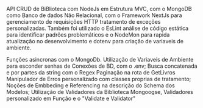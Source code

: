 API CRUD de BiBlioteca com NodeJs em Estrutura MVC, com o MongoDB como Banco de dados Não Relacional, com o Framework NextJs para gerenciamento de requisições HTTP tratamento de exceções personalizadas.
Também foi utilizado o EsLint análise de código estática para identificar padrões problemáticos e o NodeMon para rapida atualização no desenvolvimento e dotenv para criação de variaveis de ambiente.

Funções asincronas com o MongoDb.
Utilização de Variaveis de Ambiente para esconder senhas de Conexões de BD, com o .env;
Busca concatenada e por partes da string com o Regex
Paginação na rota de GetLivros
Manipulador de Erros personalizado com classes proprias de tratamento;
Noções de Embbeding e Referencing na descrição do Schema dos Modelos;
Utilização de Validadores da Biblioteca Mongoogse, Validadores personalizado em Função e o "Validate e Validator"

